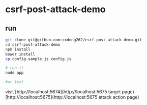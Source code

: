 # csrf-post-attack-demo

## run

```bash
git clone git@github.com:zxdong262/csrf-post-attack-demo.git
cd csrf-post-attack-demo
npm install
bower install
cp config-sample.js config.js

# run it
node app

#or test

```

visit [http://localhost:5674](http://localhost:5675 target page) [http://localhost:5675](http://localhost:5675 attack action page)